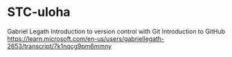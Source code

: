 # STC-uloha
Gabriel Legath
Introduction to version control with Git
Introduction to GitHub
https://learn.microsoft.com/en-us/users/gabriellegath-2653/transcript/7k1nqcg9pm6mmny

